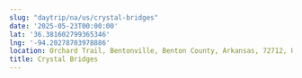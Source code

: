 ```yaml
---
slug: "daytrip/na/us/crystal-bridges"
date: '2025-05-23T00:00:00'
lat: '36.381602799365346'
lng: '-94.20278703978886'
location: Orchard Trail, Bentonville, Benton County, Arkansas, 72712, United States
title: Crystal Bridges
---
```



